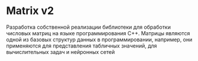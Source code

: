 # Matrix v2

Разработка собственной реализации библиотеки для обработки числовых матриц на языке программирования C++. Матрицы являются одной из базовых структур данных в программировании, например, они применяются для представления табличных значений, для вычислительных задач и нейронных сетей
